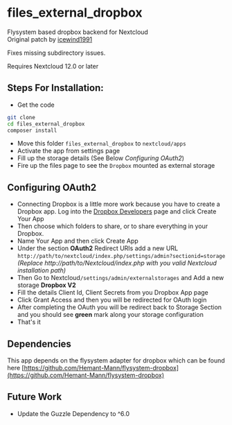 # files_external_dropbox
Flysystem based dropbox backend for Nextcloud  
Original patch by [icewind1991](https://github.com/icewind1991/files_external_dropbox)

Fixes missing subdirectory issues.

Requires Nextcloud 12.0 or later

## Steps For Installation:
- Get the code
```bash
git clone
cd files_external_dropbox
composer install
```
- Move this folder ```files_external_dropbox``` to `nextcloud/apps`
- Activate the app from settings page
- Fill up the storage details (See Below _Configuring OAuth2_)
- Fire up the files page to see the ```Dropbox``` mounted as external storage

## Configuring OAuth2
- Connecting Dropbox is a little more work because you have to create a Dropbox app. Log into the [Dropbox Developers](http://www.dropbox.com/developers) page and click Create Your App
- Then choose which folders to share, or to share everything in your Dropbox.
- Name Your App and then click Create App
- Under the section **OAuth2** Redirect URIs add a new URL ```http://path/to/nextcloud/index.php/settings/admin?sectionid=storage``` _(Replace http://path/to/Nextcloud/index.php with you valid Nextcloud installation path)_
- Then Go to Nextcloud```/settings/admin/externalstorages``` and Add a new storage **Dropbox V2** 
- Fill the details Client Id, Client Secrets from you Dropbox App page
- Click Grant Access and then you will be redirected for OAuth login
- After completing the OAuth you will be redirect back to Storage Section and you should see **green** mark along your storage configuration
- That's it

## Dependencies
This app depends on the flysystem adapter for dropbox which can be found here [https://github.com/Hemant-Mann/flysystem-dropbox](https://github.com/Hemant-Mann/flysystem-dropbox)


## Future Work
- Update the Guzzle Dependency to ^6.0